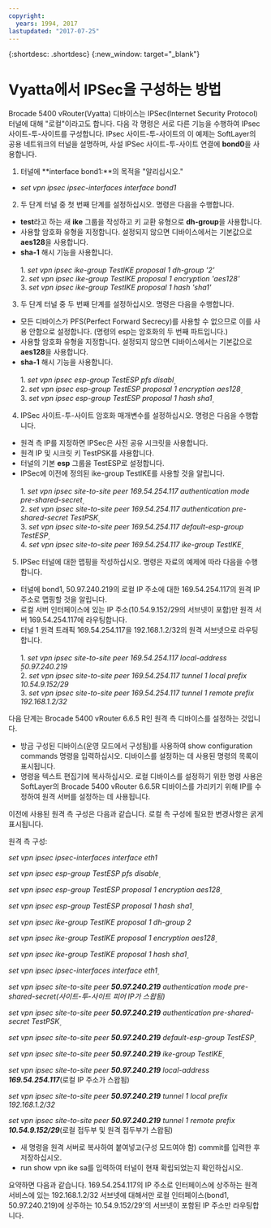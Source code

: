 ```yaml
---
copyright:
  years: 1994, 2017
lastupdated: "2017-07-25"
---
```


{:shortdesc: .shortdesc}
{:new_window: target="_blank"}

# Vyatta에서 IPSec을 구성하는 방법

Brocade 5400 vRouter(Vyatta) 디바이스는 IPSec(Internet Security Protocol) 터널에 대해 "로컬"이라고도 합니다. 다음 각 명령은 서로 다른 기능을 수행하여 IPsec 사이트-투-사이트를 구성합니다. IPsec 사이트-투-사이트의 이 예제는 SoftLayer의 공용 네트워크의 터널을 설명하며, 사설 IPSec 사이트-투-사이트 연결에 **bond0**을 사용합니다.

1. 터널에 **interface bond1:**의 목적을 "알리십시오."

  * *set vpn ipsec ipsec-interfaces interface bond1*

2. 두 단계 터널 중 첫 번째 단계를 설정하십시오. 명령은 다음을 수행합니다.

  * **test**라고 하는 새 **ike** 그룹을 작성하고 키 교환 유형으로 **dh-group**을 사용합니다.
  * 사용할 암호화 유형을 지정합니다. 설정되지 않으면 디바이스에서는 기본값으로 **aes128**을 사용합니다.
  * **sha-1** 해시 기능을 사용합니다.<br/><br/>
  1\. *set vpn ipsec ike-group TestIKE proposal 1 dh-group '2'*<br/>
  2\. *set vpn ipsec ike-group TestIKE proposal 1 encryption 'aes128'*<br/>
  3\. *set vpn ipsec ike-group TestIKE proposal 1 hash 'sha1'*<br/>

3. 두 단계 터널 중 두 번째 단계를 설정하십시오. 명령은 다음을 수행합니다.

  * 모든 디바이스가 PFS(Perfect Forward Secrecy)를 사용할 수 없으므로 이를 사용 안함으로 설정합니다. (명령의 esp는 암호화의 두 번째 파트입니다.)
  * 사용할 암호화 유형을 지정합니다. 설정되지 않으면 디바이스에서는 기본값으로 **aes128**을 사용합니다.
  * **sha-1** 해시 기능을 사용합니다.<br/><br/>
  1\. *set vpn ipsec esp-group TestESP pfs disabl۪*<br/>
  2\. *set vpn ipsec esp-group TestESP proposal 1 encryption aes128۪*<br/>
  3\. *set vpn ipsec esp-group TestESP proposal 1 hash sha1۪*<br/>

4. IPSec 사이트-투-사이트 암호화 매개변수를 설정하십시오. 명령은 다음을 수행합니다.

  * 원격 측 IP를 지정하면 IPSec은 사전 공유 시크릿을 사용합니다.
  * 원격 IP 및 시크릿 키 TestPSK를 사용합니다.
  * 터널의 기본 **esp** 그룹을 TestESP로 설정합니다.
  * IPSec에 이전에 정의된 ike-group TestIKE를 사용할 것을 알립니다.<br/><br/>
  1\. *set vpn ipsec site-to-site peer 169.54.254.117 authentication mode pre-shared-secret۪*<br/>
  2\. *set vpn ipsec site-to-site peer 169.54.254.117 authentication pre-shared-secret TestPSK۪*<br/>
  3\. *set vpn ipsec site-to-site peer 169.54.254.117 default-esp-group TestESP۪*<br/>
  4\. *set vpn ipsec site-to-site peer 169.54.254.117 ike-group TestIKE۪*<br/>

5. IPSec 터널에 대한 맵핑을 작성하십시오. 명령은 자료의 예제에 따라 다음을 수행합니다.

  * 터널에 bond1, 50.97.240.219의 로컬 IP 주소에 대한 169.54.254.117의 원격 IP 주소로 맵핑할 것을 알립니다.
  * 로컬 서버 인터페이스에 있는 IP 주소(10.54.9.152/29의 서브넷이 포함)만 원격 서버 169.54.254.117에 라우팅합니다.
  * 터널 1 원격 트래픽 169.54.254.117을 192.168.1.2/32의 원격 서브넷으로 라우팅합니다.<br/><br/>
  1\. *set vpn ipsec site-to-site peer 169.54.254.117 local-address ۪50.97.240.219*<br/>
  2\. *set vpn ipsec site-to-site peer 169.54.254.117 tunnel 1 local prefix 10.54.9.152/29*<br/>
  3\. *set vpn ipsec site-to-site peer 169.54.254.117 tunnel 1 remote prefix 192.168.1.2/32*<br/>

다음 단계는 Brocade 5400 vRouter 6.6.5 R인 원격 측 디바이스를 설정하는 것입니다.

  * 방금 구성된 디바이스(운영 모드에서 구성됨)를 사용하여 show configuration commands 명령을 입력하십시오. 디바이스를 설정하는 데 사용된 명령의 목록이 표시됩니다.
  * 명령을 텍스트 편집기에 복사하십시오. 로컬 디바이스를 설정하기 위한 명령 사용은 SoftLayer의 Brocade 5400 vRouter 6.6.5R 디바이스를 가리키기 위해 IP를 수정하여 원격 서버를 설정하는 데 사용됩니다.

이전에 사용된 원격 측 구성은 다음과 같습니다. 로컬 측 구성에 필요한 변경사항은 굵게 표시됩니다.

원격 측 구성:

*set vpn ipsec ipsec-interfaces interface eth1*

*set vpn ipsec esp-group TestESP pfs disable۪*

*set vpn ipsec esp-group TestESP proposal 1 encryption aes128۪*

*set vpn ipsec esp-group TestESP proposal 1 hash sha1۪*

*set vpn ipsec ike-group TestIKE proposal 1 dh-group 2*

*set vpn ipsec ike-group TestIKE proposal 1 encryption aes128۪*

*set vpn ipsec ike-group TestIKE proposal 1 hash sha1۪*

*set vpn ipsec ipsec-interfaces interface eth1۪*

*set vpn ipsec site-to-site peer **50.97.240.219** authentication mode pre-shared-secret(사이트-투-사이트 피어 IP가 스왑됨)*

*set vpn ipsec site-to-site peer **50.97.240.219** authentication pre-shared-secret TestPSK۪*

*set vpn ipsec site-to-site peer **50.97.240.219** default-esp-group TestESP۪*

*set vpn ipsec site-to-site peer **50.97.240.219** ike-group TestIKE۪*

*set vpn ipsec site-to-site peer **50.97.240.219** local-address **169.54.254.117***(로컬 IP 주소가 스왑됨)

*set vpn ipsec site-to-site peer **50.97.240.219** tunnel 1 local prefix 192.168.1.2/32*

*set vpn ipsec site-to-site peer **50.97.240.219** tunnel 1 remote prefix **10.54.9.152/29***(로컬 접두부 및 원격 접두부가 스왑됨)

* 새 명령을 원격 서버로 복사하여 붙여넣고(구성 모드여야 함) commit를 입력한 후 저장하십시오.
* run show vpn ike sa를 입력하여 터널이 현재 확립되었는지 확인하십시오.

요약하면 다음과 같습니다. 169.54.254.117의 IP 주소로 인터페이스에 상주하는 원격 서비스에 있는 192.168.1.2/32 서브넷에 대해서만 로컬 인터페이스(bond1, 50.97.240.219)에 상주하는 10.54.9.152/29'의 서브넷이 포함된 IP 주소만 라우팅합니다.
